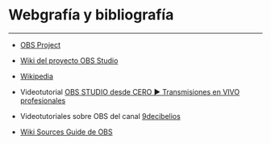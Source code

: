 # Webgrafía y bibliografía

***
* [OBS Project](https://obsproject.com/)

* [Wiki del proyecto OBS Studio](https://obsproject.com/wiki/)

* [Wikipedia](https://es.wikipedia.org/wiki/Wikipedia:Portada)

* Videotutorial [OBS STUDIO desde CERO ► Transmisiones en VIVO profesionales](https://www.youtube.com/watch?v=K3aM_8ZuiIo)

* Videotutoriales sobre OBS del canal [9decibelios](https://www.youtube.com/user/9decibelios)

* [Wiki Sources Guide de OBS](https://obsproject.com/wiki/Sources-Guide)
